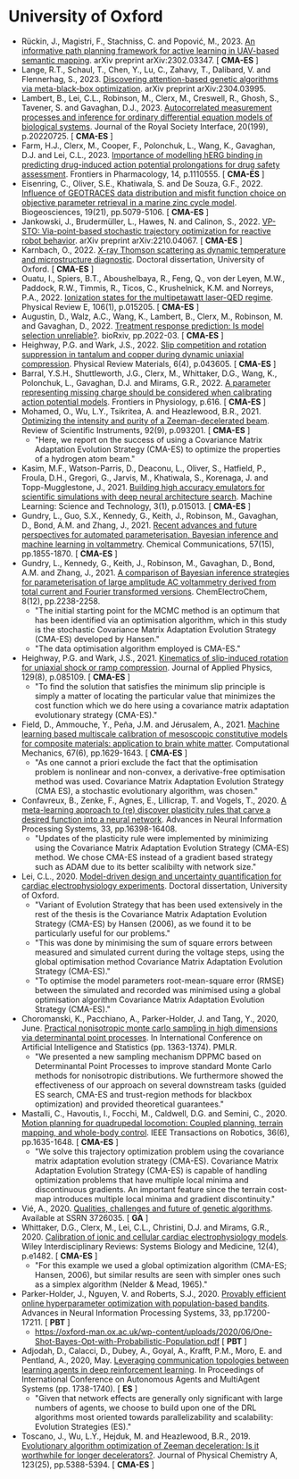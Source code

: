 # University of Oxford

* Rückin, J., Magistri, F., Stachniss, C. and Popović, M., 2023. [An informative path planning framework for active learning in UAV-based semantic mapping](https://arxiv.org/pdf/2302.03347.pdf). arXiv preprint arXiv:2302.03347. [ **CMA-ES** ]
* Lange, R.T., Schaul, T., Chen, Y., Lu, C., Zahavy, T., Dalibard, V. and Flennerhag, S., 2023. [Discovering attention-based genetic algorithms via meta-black-box optimization](https://arxiv.org/pdf/2304.03995.pdf). arXiv preprint arXiv:2304.03995.
* Lambert, B., Lei, C.L., Robinson, M., Clerx, M., Creswell, R., Ghosh, S., Tavener, S. and Gavaghan, D.J., 2023. [Autocorrelated measurement processes and inference for ordinary differential equation models of biological systems](https://royalsocietypublishing.org/doi/abs/10.1098/rsif.2022.0725). Journal of the Royal Society Interface, 20(199), p.20220725. [ **CMA-ES** ]
* Farm, H.J., Clerx, M., Cooper, F., Polonchuk, L., Wang, K., Gavaghan, D.J. and Lei, C.L., 2023. [Importance of modelling hERG binding in predicting drug-induced action potential prolongations for drug safety assessment](https://www.frontiersin.org/articles/10.3389/fphar.2023.1110555/pdf). Frontiers in Pharmacology, 14, p.1110555. [ **CMA-ES** ]
* Eisenring, C., Oliver, S.E., Khatiwala, S. and De Souza, G.F., 2022. [Influence of GEOTRACES data distribution and misfit function choice on objective parameter retrieval in a marine zinc cycle model](https://bg.copernicus.org/articles/19/5079/2022/). Biogeosciences, 19(21), pp.5079-5106. [ **CMA-ES** ]
* Jankowski, J., Brudermüller, L., Hawes, N. and Calinon, S., 2022. [VP-STO: Via-point-based stochastic trajectory optimization for reactive robot behavior](https://arxiv.org/abs/2210.04067). arXiv preprint arXiv:2210.04067. [ **CMA-ES** ]
* Karnbach, O., 2022. [X-ray Thomson scattering as dynamic temperature and microstructure diagnostic](https://ora.ox.ac.uk/objects/uuid:c1e9813c-f1d3-4704-8f05-2b2dc175d964). Doctoral dissertation, University of Oxford. [ **CMA-ES** ]
* Ouatu, I., Spiers, B.T., Aboushelbaya, R., Feng, Q., von der Leyen, M.W., Paddock, R.W., Timmis, R., Ticos, C., Krushelnick, K.M. and Norreys, P.A., 2022. [Ionization states for the multipetawatt laser-QED regime](https://journals.aps.org/pre/abstract/10.1103/PhysRevE.106.015205). Physical Review E, 106(1), p.015205. [ **CMA-ES** ]
* Augustin, D., Walz, A.C., Wang, K., Lambert, B., Clerx, M., Robinson, M. and Gavaghan, D., 2022. [Treatment response prediction: Is model selection unreliable?](https://www.biorxiv.org/content/10.1101/2022.03.19.483454v1.abstract). bioRxiv, pp.2022-03. [ **CMA-ES** ]
* Heighway, P.G. and Wark, J.S., 2022. [Slip competition and rotation suppression in tantalum and copper during dynamic uniaxial compression](https://journals.aps.org/prmaterials/abstract/10.1103/PhysRevMaterials.6.043605). Physical Review Materials, 6(4), p.043605. [ **CMA-ES** ]
* Barral, Y.S.H., Shuttleworth, J.G., Clerx, M., Whittaker, D.G., Wang, K., Polonchuk, L., Gavaghan, D.J. and Mirams, G.R., 2022. [A parameter representing missing charge should be considered when calibrating action potential models](https://www.frontiersin.org/articles/10.3389/fphys.2022.879035/full). Frontiers in Physiology, p.616. [ **CMA-ES** ]
* Mohamed, O., Wu, L.Y., Tsikritea, A. and Heazlewood, B.R., 2021. [Optimizing the intensity and purity of a Zeeman-decelerated beam](https://pubs.aip.org/aip/rsi/article-abstract/92/9/093201/789962/Optimizing-the-intensity-and-purity-of-a-Zeeman). Review of Scientific Instruments, 92(9), p.093201. [ **CMA-ES** ]
  * "Here, we report on the success of using a Covariance Matrix Adaptation Evolution Strategy (CMA-ES) to optimize the properties of a hydrogen atom beam."
* Kasim, M.F., Watson-Parris, D., Deaconu, L., Oliver, S., Hatfield, P., Froula, D.H., Gregori, G., Jarvis, M., Khatiwala, S., Korenaga, J. and Topp-Mugglestone, J., 2021. [Building high accuracy emulators for scientific simulations with deep neural architecture search](https://iopscience.iop.org/article/10.1088/2632-2153/ac3ffa/meta). Machine Learning: Science and Technology, 3(1), p.015013. [ **CMA-ES** ]
* Gundry, L., Guo, S.X., Kennedy, G., Keith, J., Robinson, M., Gavaghan, D., Bond, A.M. and Zhang, J., 2021. [Recent advances and future perspectives for automated parameterisation, Bayesian inference and machine learning in voltammetry](https://pubs.rsc.org/en/content/articlehtml/2021/cc/d0cc07549c). Chemical Communications, 57(15), pp.1855-1870. [ **CMA-ES** ]
* Gundry, L., Kennedy, G., Keith, J., Robinson, M., Gavaghan, D., Bond, A.M. and Zhang, J., 2021. [A comparison of Bayesian inference strategies for parameterisation of large amplitude AC voltammetry derived from total current and Fourier transformed versions](https://chemistry-europe.onlinelibrary.wiley.com/doi/full/10.1002/celc.202100391). ChemElectroChem, 8(12), pp.2238-2258.
  * "The initial starting point for the MCMC method is an optimum that has been identified via an optimisation algorithm, which in this
study is the stochastic Covariance Matrix Adaptation Evolution Strategy (CMA-ES) developed by Hansen."
  * "The data optimisation algorithm employed is CMA-ES."
* Heighway, P.G. and Wark, J.S., 2021. [Kinematics of slip-induced rotation for uniaxial shock or ramp compression](https://pubs.aip.org/aip/jap/article/129/8/085109/565766/Kinematics-of-slip-induced-rotation-for-uniaxial). Journal of Applied Physics, 129(8), p.085109. [ **CMA-ES** ]
  * "To find the solution that satisfies the minimum slip principle is simply a matter of locating the particular value that minimizes the cost function which we do here using a covariance matrix adaptation evolutionary strategy (CMA-ES)."
* Field, D., Ammouche, Y., Peña, J.M. and Jérusalem, A., 2021. [Machine learning based multiscale calibration of mesoscopic constitutive models for composite materials: application to brain white matter](https://link.springer.com/article/10.1007/s00466-021-02009-1). Computational Mechanics, 67(6), pp.1629-1643. [ **CMA-ES** ]
  * "As one cannot a priori exclude the fact that the optimisation problem is nonlinear and non-convex, a derivative-free optimisation method was used. Covariance Matrix Adaptation Evolution Strategy (CMA ES), a stochastic evolutionary algorithm, was chosen."
* Confavreux, B., Zenke, F., Agnes, E., Lillicrap, T. and Vogels, T., 2020. [A meta-learning approach to (re) discover plasticity rules that carve a desired function into a neural network](https://proceedings.neurips.cc/paper/2020/file/bdbd5ebfde4934142c8a88e7a3796cd5-Paper.pdf). Advances in Neural Information Processing Systems, 33, pp.16398-16408.
  * "Updates of the plasticity rule were implemented by minimizing using the Covariance Matrix Adaptation Evolution Strategy (CMA-ES) method. We chose CMA-ES instead of a gradient based strategy such as ADAM due to its better scalibilty with network size."
* Lei, C.L., 2020. [Model-driven design and uncertainty quantification for cardiac electrophysiology experiments](https://ora.ox.ac.uk/objects/uuid:528c2771-ae4f-4f3c-b649-44904acdf259/download_file?file_format=&safe_filename=Chon_Lok_Lei_DPhil_thesis_2020.pdf&type_of_work=Thesis). Doctoral dissertation, University of Oxford.
  * "Variant of Evolution Strategy that has been used extensively in the rest of the thesis is the Covariance Matrix Adaptation Evolution Strategy (CMA-ES) by Hansen (2006), as we found it to be particularly useful for our problems."
  * "This was done by minimising the sum of square errors between measured and simulated current during the voltage steps, using the global optimisation method Covariance Matrix Adaptation Evolution Strategy (CMA-ES)."
  * "To optimise the model parameters root-mean-square error (RMSE) between the simulated and recorded was minimised using a global optimisation algorithm Covariance Matrix Adaptation Evolution Strategy (CMA-ES)."
* Choromanski, K., Pacchiano, A., Parker-Holder, J. and Tang, Y., 2020, June. [Practical nonisotropic monte carlo sampling in high dimensions via determinantal point processes](http://proceedings.mlr.press/v108/choromanski20a/choromanski20a.pdf). In International Conference on Artificial Intelligence and Statistics (pp. 1363-1374). PMLR.
  * "We presented a new sampling mechanism DPPMC based on Determinantal Point Processes to improve standard Monte Carlo methods for nonisotropic distributions. We furthermore showed the effectiveness of our approach on several downstream tasks (guided ES search, CMA-ES and trust-region methods for blackbox optimization) and provided theoretical guarantees."
* Mastalli, C., Havoutis, I., Focchi, M., Caldwell, D.G. and Semini, C., 2020. [Motion planning for quadrupedal locomotion: Coupled planning, terrain mapping, and whole-body control](https://ieeexplore.ieee.org/abstract/document/9133154). IEEE Transactions on Robotics, 36(6), pp.1635-1648. [ **CMA-ES** ]
  * "We solve this trajectory optimization problem using the covariance matrix adaptation evolution strategy (CMA-ES). Covariance Matrix Adaptation Evolution Strategy (CMA-ES) is capable of handling optimization problems that have multiple local minima and discontinuous gradients. An important feature since the terrain cost-map introduces multiple local minima and gradient discontinuity."
* Vié, A., 2020. [Qualities, challenges and future of genetic algorithms](https://papers.ssrn.com/sol3/papers.cfm?abstract_id=3726035). Available at SSRN 3726035. [ **GA** ]
* Whittaker, D.G., Clerx, M., Lei, C.L., Christini, D.J. and Mirams, G.R., 2020. [Calibration of ionic and cellular cardiac electrophysiology models](https://wires.onlinelibrary.wiley.com/doi/full/10.1002/wsbm.1482). Wiley Interdisciplinary Reviews: Systems Biology and Medicine, 12(4), p.e1482. [ **CMA-ES** ]
  * "For this example we used a global optimization algorithm (CMA-ES; Hansen, 2006), but similar results are seen with simpler ones such as a simplex algorithm (Nelder & Mead, 1965)."
* Parker-Holder, J., Nguyen, V. and Roberts, S.J., 2020. [Provably efficient online hyperparameter optimization with population-based bandits](https://proceedings.neurips.cc/paper/2020/hash/c7af0926b294e47e52e46cfebe173f20-Abstract.html). Advances in Neural Information Processing Systems, 33, pp.17200-17211. [ **PBT** ]
  * https://oxford-man.ox.ac.uk/wp-content/uploads/2020/06/One-Shot-Bayes-Opt-with-Probabilistic-Population.pdf [ **PBT** ]
* Adjodah, D., Calacci, D., Dubey, A., Goyal, A., Krafft, P.M., Moro, E. and Pentland, A., 2020, May. [Leveraging communication topologies between learning agents in deep reinforcement learning](https://www.ifaamas.org/Proceedings/aamas2020/pdfs/p1738.pdf). In Proceedings of International Conference on Autonomous Agents and MultiAgent Systems (pp. 1738-1740). [ **ES** ]
  * "Given that network effects are generally only significant with large numbers of agents, we choose to build upon one of the DRL algorithms most oriented towards parallelizability and scalability: Evolution Strategies (ES)."
* Toscano, J., Wu, L.Y., Hejduk, M. and Heazlewood, B.R., 2019. [Evolutionary algorithm optimization of Zeeman deceleration: Is it worthwhile for longer decelerators?](https://pubs.acs.org/doi/full/10.1021/acs.jpca.9b00655). Journal of Physical Chemistry A, 123(25), pp.5388-5394. [ **CMA-ES** ]
